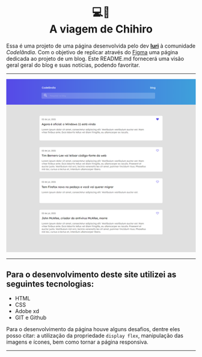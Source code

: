 <h1 align="center">
  💻📖<br>A viagem de Chihiro
</h1>

Essa é uma projeto de uma página desenvolvida pelo dev [**Iuri**](https://github.com/iuricode) à comunidade *Codelândia*. Com o objetivo de replicar através do [Figma](https://www.figma.com/file/Yb9IBH56g7T1hdIyZ3BMNO/Desafios---Codel%C3%A2ndia?type=design&node-id=139-51&mode=design&t=RnK3GDEBk565dj7w-0) uma página dedicada ao projeto de um blog. Este README.md fornecerá uma visão geral geral do blog e suas notícias, podendo favoritar.

---

![Resultado final do projeto](assets/final.png)

---

## Para o desenvolvimento deste site utilizei as seguintes tecnologias:
- HTML
- CSS
- Adobe xd
- GIT e Github

Para o desenvolvimento da página houve alguns desafios, dentre eles posso citar: a utilização  da propriedade `display flex`, manipulação das imagens e ícones, bem  como tornar a página responsiva.

---
